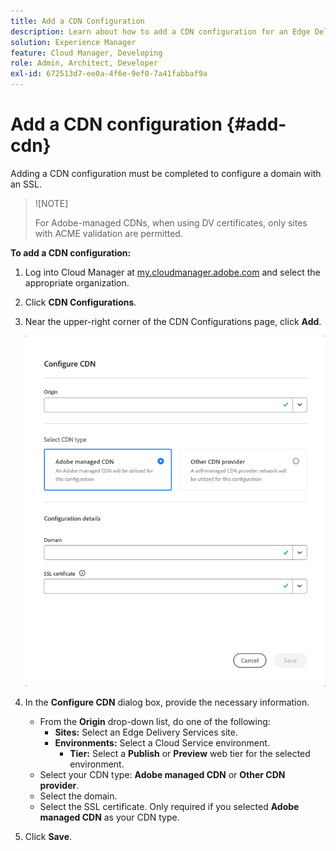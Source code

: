 ```yaml
---
title: Add a CDN Configuration
description: Learn about how to add a CDN configuration for an Edge Delivery site or a Cloud Manager environment.
solution: Experience Manager
feature: Cloud Manager, Developing
role: Admin, Architect, Developer
exl-id: 672513d7-ee0a-4f6e-9ef0-7a41fabbaf9a
---
```

# Add a CDN configuration {#add-cdn}

Adding a CDN configuration must be completed to configure a domain with an SSL.

>![NOTE]
>
>For Adobe-managed CDNs, when using DV certificates, only sites with ACME validation are permitted.

**To add a CDN configuration:**

1. Log into Cloud Manager at [my.cloudmanager.adobe.com](https://my.cloudmanager.adobe.com/) and select the appropriate organization.

1. Click **CDN Configurations**.

1. Near the upper-right corner of the CDN Configurations page, click **Add**. 

   ![Configure CDN dialog box](/help/implementing/cloud-manager/assets/configure-cdn-dialog.png)

1. In the **Configure CDN** dialog box, provide the necessary information.

   * From the **Origin** drop-down list, do one of the following:
     * **Sites:** Select an Edge Delivery Services site.
     * **Environments:** Select a Cloud Service environment.
        * **Tier:** Select a **Publish** or **Preview** web tier for the selected environment.
   * Select your CDN type: **Adobe managed CDN** or **Other CDN provider**.
   * Select the domain.
   * Select the SSL certificate. Only required if you selected **Adobe managed CDN** as your CDN type.

1. Click **Save**.
